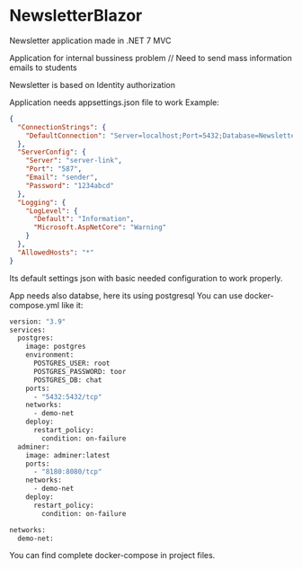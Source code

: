 # NewsletterBlazor
Newsletter application made in .NET 7 MVC

Application for internal bussiness problem
// Need to send mass information emails to students

Newsletter is based on Identity authorization

Application needs appsettings.json file to work
Example:
```json
{
  "ConnectionStrings": {
    "DefaultConnection": "Server=localhost;Port=5432;Database=Newsletter;User Id=root;Password=toor"
  },
  "ServerConfig": {
    "Server": "server-link",
    "Port": "587",
    "Email": "sender",
    "Password": "1234abcd"
  },
  "Logging": {
    "LogLevel": {
      "Default": "Information",
      "Microsoft.AspNetCore": "Warning"
    }
  },
  "AllowedHosts": "*"
}
```

Its default settings json with basic needed configuration to work properly.

App needs also databse, here its using postgresql
You can use docker-compose.yml like it:
```Dockerfile
version: "3.9"
services:
  postgres:
    image: postgres
    environment:
      POSTGRES_USER: root
      POSTGRES_PASSWORD: toor
      POSTGRES_DB: chat
    ports:
      - "5432:5432/tcp"
    networks:
      - demo-net
    deploy:
      restart_policy:
        condition: on-failure
  adminer:
    image: adminer:latest
    ports:
      - "8180:8080/tcp"
    networks:
      - demo-net
    deploy:
      restart_policy:
        condition: on-failure

networks:
  demo-net:
```

You can find complete docker-compose in project files.